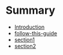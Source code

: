# Summary

* [Introduction](README.md)
* [follow-this-guide](gitbooksintro.md)
* [section1](content/section1.md)
* [section2](content/section2.md)

